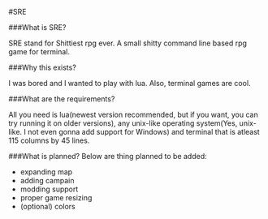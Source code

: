#SRE

###What is SRE?

SRE stand for Shittiest rpg ever. A small shitty command line based rpg game for terminal.

###Why this exists?

I was bored and I wanted to play with lua. Also, terminal games are cool.

###What are the requirements?

All you need is lua(newest version recommended, but if you want, you can try running it on older versions), any unix-like operating system(Yes, unix-like. I not even gonna add support for Windows) and terminal that is atleast 115 columns by 45 lines.

###What is planned?
Below are thing planned to be added:

* expanding map
* adding campain
* modding support
* proper game resizing
* (optional) colors
